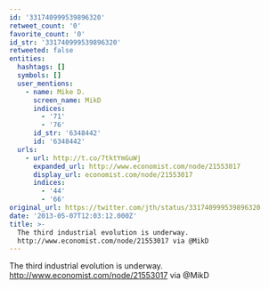 ```yaml
---
id: '331740999539896320'
retweet_count: '0'
favorite_count: '0'
id_str: '331740999539896320'
retweeted: false
entities:
  hashtags: []
  symbols: []
  user_mentions:
    - name: Mike D.
      screen_name: MikD
      indices:
        - '71'
        - '76'
      id_str: '6348442'
      id: '6348442'
  urls:
    - url: http://t.co/7tktYmGuWj
      expanded_url: http://www.economist.com/node/21553017
      display_url: economist.com/node/21553017
      indices:
        - '44'
        - '66'
original_url: https://twitter.com/jth/status/331740999539896320
date: '2013-05-07T12:03:12.000Z'
title: >-
  The third industrial evolution is underway.
  http://www.economist.com/node/21553017 via @MikD
---
```


The third industrial evolution is underway. http://www.economist.com/node/21553017 via @MikD